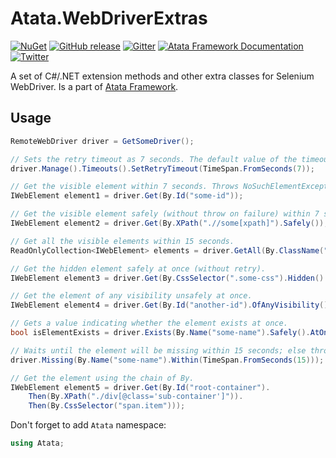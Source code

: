 # Atata.WebDriverExtras

[![NuGet](http://img.shields.io/nuget/v/Atata.WebDriverExtras.svg?style=flat)](https://www.nuget.org/packages/Atata.WebDriverExtras/)
[![GitHub release](https://img.shields.io/github/release/atata-framework/atata-webdriverextras.svg)](https://github.com/atata-framework/atata-webdriverextras/releases)
[![Gitter](https://badges.gitter.im/atata-framework/atata-webdriverextras.svg)](https://gitter.im/atata-framework/atata-webdriverextras)
[![Atata Framework Documentation](https://img.shields.io/badge/docs-Atata_Framework-orange.svg)](https://atata-framework.github.io/)
[![Twitter](https://img.shields.io/badge/follow-@AtataFramework-blue.svg)](https://twitter.com/AtataFramework)

A set of C#/.NET extension methods and other extra classes for Selenium WebDriver. Is a part of [Atata Framework](https://github.com/atata-framework/atata).

## Usage

```C#
RemoteWebDriver driver = GetSomeDriver();

// Sets the retry timeout as 7 seconds. The default value of the timeout is 5 seconds.
driver.Manage().Timeouts().SetRetryTimeout(TimeSpan.FromSeconds(7));

// Get the visible element within 7 seconds. Throws NoSuchElementException if the element is not found.
IWebElement element1 = driver.Get(By.Id("some-id"));

// Get the visible element safely (without throw on failure) within 7 seconds. Returns null if the element is not found.
IWebElement element2 = driver.Get(By.XPath(".//some[xpath]").Safely());

// Get all the visible elements within 15 seconds.
ReadOnlyCollection<IWebElement> elements = driver.GetAll(By.ClassName("some-class").Within(TimeSpan.FromSeconds(15)));

// Get the hidden element safely at once (without retry).
IWebElement element3 = driver.Get(By.CssSelector(".some-css").Hidden().Safely().AtOnce());

// Get the element of any visibility unsafely at once.
IWebElement element4 = driver.Get(By.Id("another-id").OfAnyVisibility().AtOnce());

// Gets a value indicating whether the element exists at once.
bool isElementExists = driver.Exists(By.Name("some-name").Safely().AtOnce());

// Waits until the element will be missing within 15 seconds; else throws NotMissingElementException.
driver.Missing(By.Name("some-name").Within(TimeSpan.FromSeconds(15)));

// Get the element using the chain of By.
IWebElement element5 = driver.Get(By.Id("root-container").
    Then(By.XPath("./div[@class='sub-container']")).
    Then(By.CssSelector("span.item")));
```

Don't forget to add `Atata` namespace:

```C#
using Atata;
```